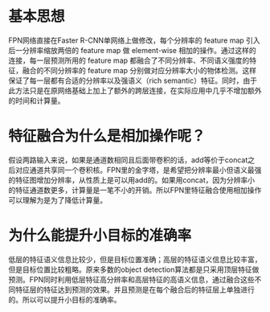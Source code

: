 # 基本思想
FPN网络直接在Faster R-CNN单网络上做修改，每个分辨率的 feature map 引入后一分辨率缩放两倍的 feature map 做 element-wise 相加的操作。通过这样的连接，每一层预测所用的 feature map 都融合了不同分辨率、不同语义强度的特征，融合的不同分辨率的 feature map 分别做对应分辨率大小的物体检测。这样保证了每一层都有合适的分辨率以及强语义（rich semantic）特征。同时，由于此方法只是在原网络基础上加上了额外的跨层连接，在实际应用中几乎不增加额外的时间和计算量。

# 特征融合为什么是相加操作呢？
假设两路输入来说，如果是通道数相同且后面带卷积的话，add等价于concat之后对应通道共享同一个卷积核。FPN里的金字塔，是希望把分辨率最小但语义最强的特征图增加分辨率，从性质上是可以用add的。如果用concat，因为分辨率小的特征通道数更多，计算量是一笔不小的开销。所以FPN里特征融合使用相加操作可以理解为是为了降低计算量。

# 为什么能提升小目标的准确率
低层的特征语义信息比较少，但是目标位置准确；高层的特征语义信息比较丰富，但是目标位置比较粗略。原来多数的object detection算法都是只采用顶层特征做预测。FPN同时利用低层特征高分辨率和高层特征的高语义信息，通过融合这些不同特征层的特征达到预测的效果。并且预测是在每个融合后的特征层上单独进行的。所以可以提升小目标的准确率。

